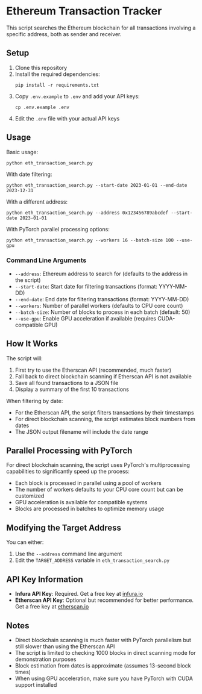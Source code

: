 # Ethereum Transaction Tracker

This script searches the Ethereum blockchain for all transactions involving a specific address, both as sender and receiver.

## Setup

1. Clone this repository
2. Install the required dependencies:
   ```
   pip install -r requirements.txt
   ```
3. Copy `.env.example` to `.env` and add your API keys:
   ```
   cp .env.example .env
   ```
4. Edit the `.env` file with your actual API keys

## Usage

Basic usage:
```
python eth_transaction_search.py
```

With date filtering:
```
python eth_transaction_search.py --start-date 2023-01-01 --end-date 2023-12-31
```

With a different address:
```
python eth_transaction_search.py --address 0x123456789abcdef --start-date 2023-01-01
```

With PyTorch parallel processing options:
```
python eth_transaction_search.py --workers 16 --batch-size 100 --use-gpu
```

### Command Line Arguments

- `--address`: Ethereum address to search for (defaults to the address in the script)
- `--start-date`: Start date for filtering transactions (format: YYYY-MM-DD)
- `--end-date`: End date for filtering transactions (format: YYYY-MM-DD)
- `--workers`: Number of parallel workers (defaults to CPU core count)
- `--batch-size`: Number of blocks to process in each batch (default: 50)
- `--use-gpu`: Enable GPU acceleration if available (requires CUDA-compatible GPU)

## How It Works

The script will:
1. First try to use the Etherscan API (recommended, much faster)
2. Fall back to direct blockchain scanning if Etherscan API is not available
3. Save all found transactions to a JSON file
4. Display a summary of the first 10 transactions

When filtering by date:
- For the Etherscan API, the script filters transactions by their timestamps
- For direct blockchain scanning, the script estimates block numbers from dates
- The JSON output filename will include the date range

## Parallel Processing with PyTorch

For direct blockchain scanning, the script uses PyTorch's multiprocessing capabilities to significantly speed up the process:

- Each block is processed in parallel using a pool of workers
- The number of workers defaults to your CPU core count but can be customized
- GPU acceleration is available for compatible systems
- Blocks are processed in batches to optimize memory usage

## Modifying the Target Address

You can either:
1. Use the `--address` command line argument
2. Edit the `TARGET_ADDRESS` variable in `eth_transaction_search.py`

## API Key Information

- **Infura API Key**: Required. Get a free key at [infura.io](https://infura.io)
- **Etherscan API Key**: Optional but recommended for better performance. Get a free key at [etherscan.io](https://etherscan.io)

## Notes

- Direct blockchain scanning is much faster with PyTorch parallelism but still slower than using the Etherscan API
- The script is limited to checking 1000 blocks in direct scanning mode for demonstration purposes
- Block estimation from dates is approximate (assumes 13-second block times)
- When using GPU acceleration, make sure you have PyTorch with CUDA support installed 